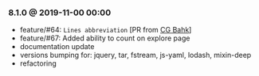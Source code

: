 
### 8.1.0 @ 2019-11-00 00:00

- feature/#64: ```Lines abbreviation``` [PR from [CG Bahk](https://github.com/cgbahk)]
- feature/#67: Added ability to count on explore page
- documentation update
- versions bumping for: jquery, tar, fstream, js-yaml, lodash, mixin-deep
- refactoring

